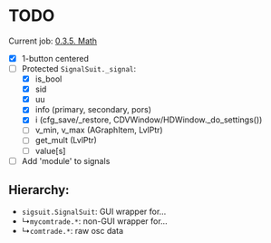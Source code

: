 # TODO

Current job: [0.3.5. Math](https://github.com/tieugene/iosc.py/milestone/17)

- [x] 1-button centered
- [ ] Protected `SignalSuit._signal`:
  + [x] is_bool
  + [x] sid
  + [x] uu
  + [x] info (primary, secondary, pors)
  + [x] i (cfg_save/_restore, CDVWindow/HDWindow._do_settings())
  + [ ] v_min, v_max (AGraphItem, LvlPtr)
  + [ ] get_mult (LvlPtr)
  + [ ] value[s]
- [ ] Add 'module' to signals

## Hierarchy:

- `sigsuit.SignalSuit`: GUI wrapper for&hellip;
- &rdsh;`mycomtrade.*`: non-GUI wrapper for&hellip;
- &rdsh;`comtrade.*`: raw osc data
